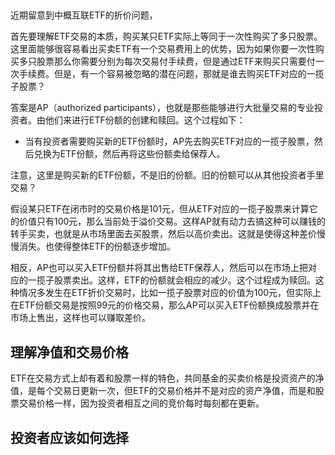 ##

近期留意到中概互联ETF的折价问题，

首先要理解ETF交易的本质，购买某只ETF实际上等同于一次性购买了多只股票。这里面能够很容易看出买卖ETF有一个交易费用上的优势，因为如果你要一次性购买多只股票那么你需要分别为每次交易付手续费，但是通过ETF来购买只需要付一次手续费。但是，有一个容易被忽略的潜在问题，那就是谁去购买ETF对应的一揽子股票？

答案是AP（authorized participants），也就是那些能够进行大批量交易的专业投资者。由他们来进行ETF份额的创建和赎回。这个过程如下：

- 当有投资者需要购买新的ETF份额时，AP先去购买ETF对应的一揽子股票，然后兑换为ETF份额，然后再将这些份额卖给保荐人。

注意，这里是购买新的ETF份额，不是旧的份额。旧的份额可以从其他投资者手里交易？

假设某只ETF在闭市时的交易价格是101元，但从ETF对应的一揽子股票来计算它的价值只有100元，那么当前处于溢价交易。这样AP就有动力去搞这种可以赚钱的转手买卖，也就是从市场里面去买股票，然后以高价卖出。这就是使得这种差价慢慢消失。也使得整体ETF的份额逐步增加。

相反，AP也可以买入ETF份额并将其出售给ETF保荐人，然后可以在市场上把对应的一揽子股票卖出。这样，ETF的份额就会相应的减少。这个过程成为赎回。这种情况多发生在ETF折价交易时，比如一揽子股票对应的价值为100元，但实际上在ETF份额交易是按照99元的价格交易，那么AP可以买入ETF份额换成股票并在市场上售出，这样也可以赚取差价。


## 理解净值和交易价格

ETF在交易方式上却有着和股票一样的特色，共同基金的买卖价格是投资资产的净值，是每个交易日更新一次，但ETF的交易价格并不是对应的资产净值，而是和股票交易价格一样，因为投资者相互之间的竞价每时每刻都在更新。

## 投资者应该如何选择
